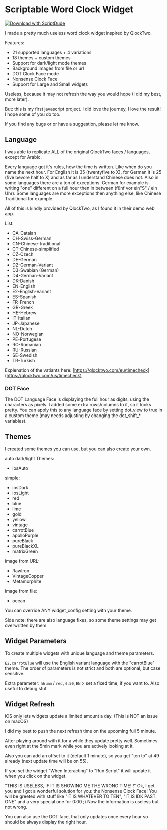 # Scriptable Word Clock Widget

[![Download with ScriptDude](https://scriptdu.de/download.svg)](https://scriptdu.de/?name=Word+Clock+Widget&source=https%3A%2F%2Fraw.githubusercontent.com%2FbitKrakenCode%2FScriptableWordClockWidget%2Fmain%2FWord%2520Clock%2520Widget.js&docs=https%3A%2F%2Fgithub.com%2FbitKrakenCode%2FScriptableWordClockWidget#generator)


I made a pretty much useless word clock widget inspired by QlockTwo.

Features:

- 21 supported languages + 4 variations
- 18 themes + custom themes
- Support for dark/light mode themes
- Background images from file or url
- DOT Clock Face mode
- Nonsense Clock Face
- Support for Large and Small widgets

Useless, because it may not refresh the way you would hope (I did my best, more later).

But: this is my first javascript project. I did love the journey, I love the result! I hope some of you do too.

If you find any bugs or or have a suggestion, please let me know.

## Language

I was able to replicate ALL of the original QlockTwo faces / languages, except for Arabic.

Every language got it's rules, how the time is written. Like when do you name the next hour. For English it is 35 (twentyfive to X), for German it is 25 (five bevore half to X) and as far as I understand Chinese does not. Also in some languages there are a ton of exceptions. German for example is writing "one" different on a full hour then in between (fünf vor ein"S" / ein Uhr). Some languages are more exceptions then anything else, like Chinese Traditional for example.

All of this is kindly provided by QlockTwo, as I found it in their demo web app.

List:

- CA-Catalan
- CH-Swiss-German
- CN-Chinese-traditional
- CT-Chinese-simplified
- CZ-Czech
- DE-German
- D2-German-Variant
- D3-Swabian (German)
- D4-German-Variant
- DK-Danish
- EN-English
- E2-English-Variant
- ES-Spanish
- FR-French
- GR-Greek
- HE-Hebrew
- IT-Italian
- JP-Japanese
- NL-Dutch
- NO-Norwegian
- PE-Portugese
- RO-Romanian
- RU-Russian
- SE-Swedish
- TR-Turkish

Explenation of the vatiants here: [https://qlocktwo.com/eu/timecheck](https://qlocktwo.com/us/timecheck)

### DOT Face

The DOT Language Face is displaying the full hour as digits, using the characters as pixels. I added some extra rows/columns to it, so it looks pretty. You can apply this to any language face by setting dot_view to true in a custom theme (may needs adjusting by changing the dot_shift_* variables).

## Themes

I created some themes you can use, but you can also create your own.

auto dark/light Themes:
- iosAuto

simple:
- iosDark
- iosLight
- red
- blue
- lime
- gold
- yellow
- vintage
- carrotBlue
- apolloPurple
- pureBlack
- pureBlackXL
- matrixGreen

image from URL:
- RawIron
- VintageCopper
- Metamorphite

image from file:
- ocean

You can override ANY widget_config setting with your theme.

Side note: there are also language fixes, so some theme settings may get overwritten by them.

## Widget Parameters

To create multiple widgets with unique language and theme parameters.

`E2,carrotBlue` will use the English variant language with the "carrotBlue" theme. The order of parameters is not strict and both are optional, but case sensitive.

Extra parameter: `hh:mm` / `red,4:50,EN` > set a fixed time, if you want to. Also useful to debug stuf.

## Widget Refresh

iOS only lets widgets update a limited amount a day. (This is NOT an issue on macOS)

I did my best to push the next refresh time on the upcoming full 5 minute.

After playing around with it for a while they update pretty well. Sometimes even right at the 5min mark while you are actively looking at it.

Also you can add an offset to it (default 1 minute), so you get "ten to" at 49 already (next update time will be on 55).

If you set the widget "When Interacting" to "Run Script" it will update it when you click on the widget.

"THIS IS USELESS, IF IT IS SHOWING ME THE WRONG TIME!!!" Ok, I get you and I got a wonderful solution for you: the Nonsense Clock Face! You will be greeted with stuff like "IT IS WHATEVER TO TEN", "IT IS IDK PAST ONE" and a very special one for 0:00 ;) Now the information is useless but not wrong.

You can also use the DOT face, that only updates once every hour so should be always display the right hour.